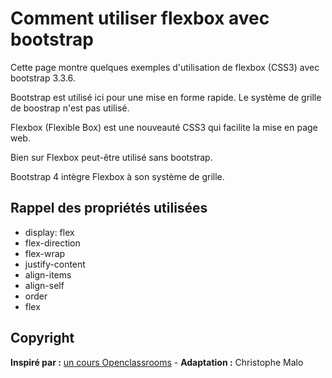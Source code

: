 # Comment utiliser flexbox avec bootstrap

Cette page montre quelques exemples d'utilisation de flexbox (CSS3) avec bootstrap 3.3.6.

Bootstrap est utilisé ici pour une mise en forme rapide. Le système de grille de boostrap n'est pas utilisé.

Flexbox (Flexible Box) est une nouveauté CSS3 qui facilite la mise en page web.

Bien sur Flexbox peut-être utilisé sans bootstrap.

Bootstrap 4 intègre Flexbox à son système de grille.

## Rappel des propriétés utilisées
- display: flex
- flex-direction
- flex-wrap
- justify-content
- align-items
- align-self
- order
- flex

## Copyright
**Inspiré par :** [un cours Openclassrooms](https://openclassrooms.com/courses/apprenez-a-creer-votre-site-web-avec-html5-et-css3/la-mise-en-page-avec-flexbox) - **Adaptation :** Christophe Malo